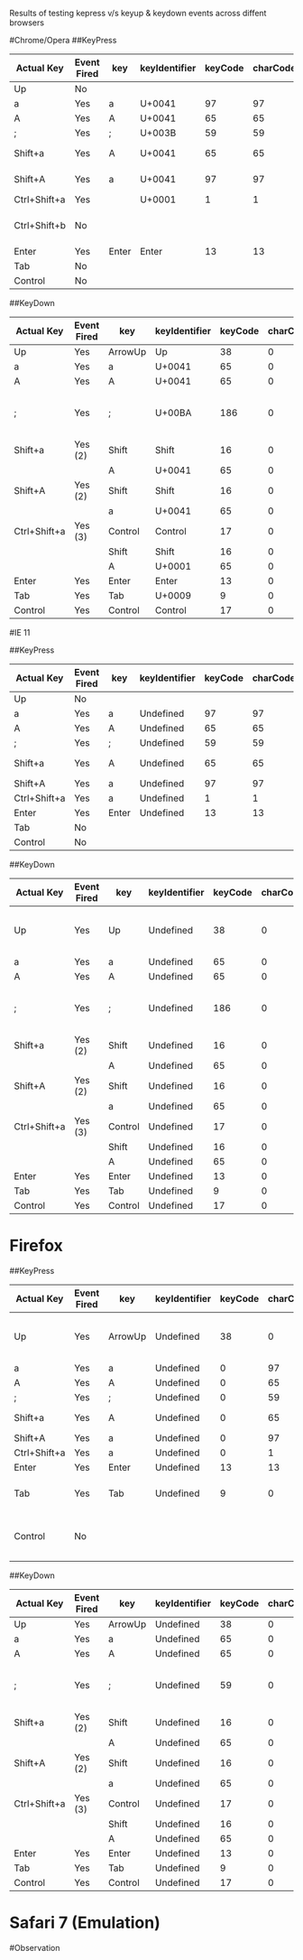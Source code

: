 Results of testing kepress v/s keyup & keydown events across diffent browsers

#Chrome/Opera
##KeyPress

|Actual Key    |Event Fired|key       |keyIdentifier|keyCode|charCode|which |Comments                                  |
|--------------|-----------|----------|-------------|-------|--------|------|---------------------------               |
|Up            |No 	       |          |             |       |        |		    |                                          |			
|a             |Yes	       |a         | U+0041      | 97    | 97     |97	   |                                          |			
|A             |Yes	       |A         | U+0041      | 65    | 65     |65	   |                                          |			
|;             |Yes	       |;         | U+003B      | 59    | 59     |59	   |                                          |			
|Shift+a       |Yes	       |A         | U+0041      | 65    | 65     |65	   |No Shift Event                            |			
|Shift+A       |Yes	       |a         | U+0041      | 97    | 97     |97	   |Why one, bug ?                            |			
|Ctrl+Shift+a  |Yes	       |          | U+0001      | 1     | 1      |1 	   |                                          |			
|Ctrl+Shift+b  |No	        |          |             |       |        |		    |Same: ctrl+shift +b/d/i/z                 |			
|Enter         |Yes	       |Enter     | Enter       | 13    | 13     |13	   |                                          |			
|Tab           |No 	       |          |             |       |        |		    |                                          |			
|Control       |No 	       |          |             |       |        |		    |                                          |			

##KeyDown

|Actual Key    |Event Fired|key       |keyIdentifier|keyCode|charCode|which |Comments                                  |
|--------------|-----------|----------|-------------|-------|--------|------|---------------------------               |
|Up            |Yes	       |ArrowUp   | Up          | 38    | 0      |38 		|                                           |			
|a             |Yes	       |a         | U+0041      | 65    | 0      |65 		|                                           |			
|A             |Yes	       |A         | U+0041      | 65    | 0      |65 		|                                           |			
|;             |Yes	       |;         | U+00BA      | 186   | 0      |186		| Different from press.Same: ( ,  + etc     |			
|Shift+a       |Yes (2)    |Shift     | Shift       | 16    | 0      |16 		|                                           |			
|              |   	       |A         | U+0041      | 65    | 0      |65 		|                                           |			
|Shift+A       |Yes	(2)    |Shift     | Shift       | 16    | 0      |16 		|                                           |			
|              |   	       |a         | U+0041      | 65    | 0      |65 		|                                           |			
|Ctrl+Shift+a  |Yes (3)    |Control   | Control     | 17    | 0      |17 		|                                           |			
|              |  	        |Shift     | Shift       | 16    | 0      |16 		|                                           |			
|              |  	        |A         | U+0001      | 65    | 0      |65 		|                                           |			
|Enter         |Yes	       |Enter     | Enter       | 13    | 0      |13 		|                                           |			
|Tab           |Yes 	      |Tab       | U+0009      | 9     | 0      |9  		|                                           |			
|Control       |Yes	       |Control   | Control     | 17    | 0      |17 		|                                           |			
 
 
#IE 11

##KeyPress

|Actual Key    |Event Fired|key       |keyIdentifier|keyCode|charCode|which |Comments                                  |
|--------------|-----------|----------|-------------|-------|--------|------|---------------------------               |
|Up            |No 	       |          |             |       |        |		    |                                          |			
|a             |Yes	       |a         | Undefined   | 97    | 97     |97	   |                                          |			
|A             |Yes	       |A         | Undefined   | 65    | 65     |65	   |                                          |			
|;             |Yes	       |;         | Undefined   | 59    | 59     |59	   |                                          |			
|Shift+a       |Yes	       |A         | Undefined   | 65    | 65     |65	   |No Shift Event                            |			
|Shift+A       |Yes	       |a         | Undefined   | 97    | 97     |97	   |                                          |			
|Ctrl+Shift+a  |Yes	       |a         | Undefined   | 1     | 1      |1 	   |                                          |			
|Enter         |Yes	       |Enter     | Undefined   | 13    | 13     |13	   |                                          |			
|Tab           |No 	       |          |             |       |        |		    |                                          |			
|Control       |No 	       |          |             |       |        |		    |                                          |			

##KeyDown

|Actual Key    |Event Fired|key       |keyIdentifier|keyCode|charCode|which |Comments                                   |
|--------------|-----------|----------|-------------|-------|--------|------|---------------------------                |
|Up            |Yes	       |Up        | Undefined   | 38    | 0      |38 	  |Different from Chrome's ArrowUp            |			
|a             |Yes	       |a         | Undefined   | 65    | 0      |65 	  |                                           |			
|A             |Yes	       |A         | Undefined   | 65    | 0      |65 	  |                                           |			
|;             |Yes	       |;         | Undefined   | 186   | 0      |186	  | Different from press.Same: ( ,  + etc     |			
|Shift+a       |Yes (2)    |Shift     | Undefined   | 16    | 0      |16 	  |                                           |			
|              |   	       |A         | Undefined   | 65    | 0      |65 	  |                                           |			
|Shift+A       |Yes	(2)    |Shift     | Undefined   | 16    | 0      |16 	  |                                           |			
|              |   	       |a         | Undefined   | 65    | 0      |65 	  |                                           |			
|Ctrl+Shift+a  |Yes (3)    |Control   | Undefined   | 17    | 0      |17 	  |                                           |			
|              |  	        |Shift     | Undefined   | 16    | 0      |16 	  |                                           |			
|              |  	        |A         | Undefined   | 65    | 0      |65 	  |                                           |			
|Enter         |Yes	       |Enter     | Undefined   | 13    | 0      |13 	  |                                           |			
|Tab           |Yes 	      |Tab       | Undefined   | 9     | 0      |9  	  |                                           |			
|Control       |Yes	       |Control   | Undefined   | 17    | 0      |17 	  |                                           |			

# Firefox

##KeyPress

|Actual Key    |Event Fired|key       |keyIdentifier|keyCode|charCode|which |Comments                                  |
|--------------|-----------|----------|-------------|-------|--------|------|---------------------------               |
|Up            |Yes	       |ArrowUp   | Undefined   | 38    | 0      |0	    |Event fired, Same: Insert, Home etc       |			
|a             |Yes	       |a         | Undefined   | 0     | 97     |97	   |                                          |			
|A             |Yes	       |A         | Undefined   | 0     | 65     |65	   |                                          |			
|;             |Yes	       |;         | Undefined   | 0     | 59     |59	   |                                          |			
|Shift+a       |Yes	       |A         | Undefined   | 0     | 65     |65	   |No Shift Event                            |			
|Shift+A       |Yes	       |a         | Undefined   | 0     | 97     |97	   |                                          |			
|Ctrl+Shift+a  |Yes	       |a         | Undefined   | 0     | 1      |1 	   |                                          |			
|Enter         |Yes	       |Enter     | Undefined   | 13    | 13     |13	   |                                          |			
|Tab           |Yes	       |Tab       | Undefined   | 9     | 0      |0     |Same: backspace, esc                      |			
|Control       |No 	       |          |             |       |        |		    |Same: special keys like shift,alt         |			

##KeyDown

|Actual Key    |Event Fired|key       |keyIdentifier|keyCode|charCode|which |Comments                                   |
|--------------|-----------|----------|-------------|-------|--------|------|---------------------------                |
|Up            |Yes	       |ArrowUp   | Undefined   | 38    | 0      |38 	  |                                           |			
|a             |Yes	       |a         | Undefined   | 65    | 0      |65 	  |                                           |			
|A             |Yes	       |A         | Undefined   | 65    | 0      |65 	  |                                           |			
|;             |Yes	       |;         | Undefined   | 59    | 0      |59 	  | Same as keypress (unlike chrome).         |			
|Shift+a       |Yes (2)    |Shift     | Undefined   | 16    | 0      |16 	  |                                           |			
|              |   	       |A         | Undefined   | 65    | 0      |65 	  |                                           |			
|Shift+A       |Yes	(2)    |Shift     | Undefined   | 16    | 0      |16 	  |                                           |			
|              |   	       |a         | Undefined   | 65    | 0      |65 	  |                                           |			
|Ctrl+Shift+a  |Yes (3)    |Control   | Undefined   | 17    | 0      |17 	  |                                           |			
|              |  	        |Shift     | Undefined   | 16    | 0      |16 	  |                                           |			
|              |  	        |A         | Undefined   | 65    | 0      |65 	  |                                           |			
|Enter         |Yes	       |Enter     | Undefined   | 13    | 0      |13 	  |                                           |			
|Tab           |Yes 	      |Tab       | Undefined   | 9     | 0      |9  	  |                                           |			
|Control       |Yes	       |Control   | Undefined   | 17    | 0      |17 	  |                                           |		

# Safari 7 (Emulation)

#Observation



